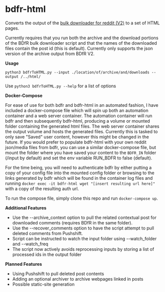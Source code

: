# bdfr-html
Converts the output of the [bulk downloader for reddit (V2)](https://github.com/aliparlakci/bulk-downloader-for-reddit)  to a set of HTML pages. 

Currently requires that you run both the archive and the download portions of the BDfR bulk downloader script and that the names of the downloaded files contain the post id (this is default).
Currently only supports the json version of the archive output from BDfR V2. 

**Usage**

`python3 bdfrToHTML.py --input ./location/of/archive/and/downloads --output /../html/`

Use `python3 bdfrToHTML.py --help` for a list of options

**Docker-Compose**

For ease of use for both bdfr and bdfr-html in an automated fashion, I have included a docker-compose file which will spin up both an automation container and a web server container. The automation container will run bdfr and then subsequently bdfr-html, producing a volume or mounted folder containing the generated html files. The web server container shares the output volume and hosts the generated files. Currently this is tasked to only save "Saved" user content, however this might be changed in the future. If you would prefer to populate bdfr-html with your own reddit json/media files from bdfr, you can use a similar docker-compose file, but mount the folder where you have saved your content to the `BDFR_IN` folder (/input by default) and set the env variable RUN_BDFR to false (default). 

For the time being, you will need to authenticate bdfr by either putting a copy of your config file into the mounted config folder or browsing to the links generated by bdfr which will be found in the container log files and running `docker exec -it bdfr-html wget "[insert resulting url here]"` with a copy of the resulting auth url. 

To run the compose file, simply clone this repo and run `docker-compose up`. 

**Additional Features**

- Use the --archive_context option to pull the related contextual post for downloaded comments (requires BDfR in the same folder).
- Use the --recover_comments option to have the script attempt to pull deleted comments from Pushshift. 
- Script can be instructed to watch the input folder using --watch_folder and --watch_freq
- The script now actively avoids reprocessing inputs by storing a list of processed ids in the output folder

**Planned Features**

- Using Pushshift to pull deleted post contents 
- Adding an optional archiver to archive webpages linked in posts
- Possible static-site generation
